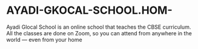 # AYADI-GKOCAL-SCHOOL.HOM-
Ayadi Glocal School is an online school that teaches the CBSE curriculum. All the classes are done on Zoom,  so you can attend from anywhere in the world — even from your home
